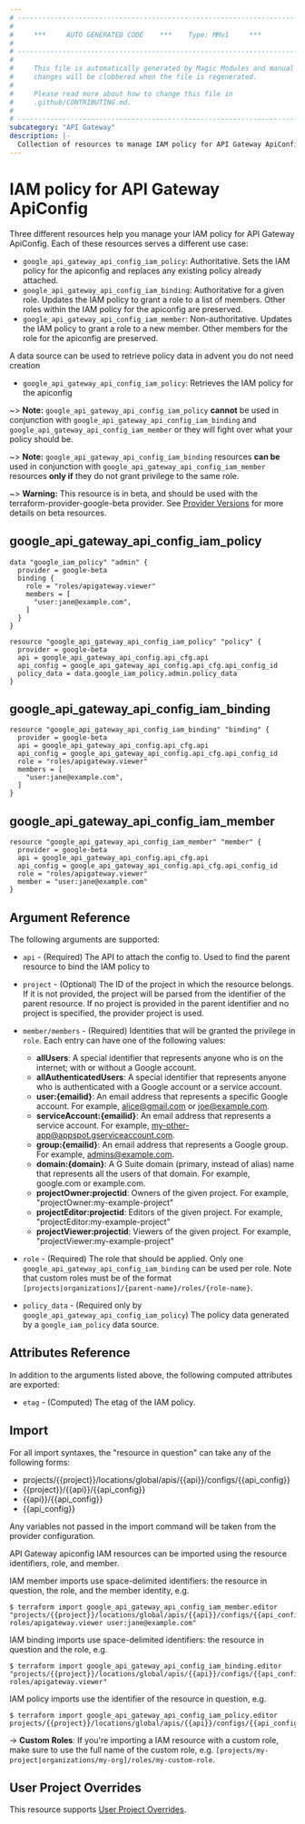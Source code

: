 ```yaml
---
# ----------------------------------------------------------------------------
#
#     ***     AUTO GENERATED CODE    ***    Type: MMv1     ***
#
# ----------------------------------------------------------------------------
#
#     This file is automatically generated by Magic Modules and manual
#     changes will be clobbered when the file is regenerated.
#
#     Please read more about how to change this file in
#     .github/CONTRIBUTING.md.
#
# ----------------------------------------------------------------------------
subcategory: "API Gateway"
description: |-
  Collection of resources to manage IAM policy for API Gateway ApiConfig
---
```


# IAM policy for API Gateway ApiConfig
Three different resources help you manage your IAM policy for API Gateway ApiConfig. Each of these resources serves a different use case:

* `google_api_gateway_api_config_iam_policy`: Authoritative. Sets the IAM policy for the apiconfig and replaces any existing policy already attached.
* `google_api_gateway_api_config_iam_binding`: Authoritative for a given role. Updates the IAM policy to grant a role to a list of members. Other roles within the IAM policy for the apiconfig are preserved.
* `google_api_gateway_api_config_iam_member`: Non-authoritative. Updates the IAM policy to grant a role to a new member. Other members for the role for the apiconfig are preserved.

A data source can be used to retrieve policy data in advent you do not need creation

* `google_api_gateway_api_config_iam_policy`: Retrieves the IAM policy for the apiconfig

~> **Note:** `google_api_gateway_api_config_iam_policy` **cannot** be used in conjunction with `google_api_gateway_api_config_iam_binding` and `google_api_gateway_api_config_iam_member` or they will fight over what your policy should be.

~> **Note:** `google_api_gateway_api_config_iam_binding` resources **can be** used in conjunction with `google_api_gateway_api_config_iam_member` resources **only if** they do not grant privilege to the same role.


~> **Warning:** This resource is in beta, and should be used with the terraform-provider-google-beta provider.
See [Provider Versions](https://terraform.io/docs/providers/google/guides/provider_versions.html) for more details on beta resources.


## google\_api\_gateway\_api\_config\_iam\_policy

```hcl
data "google_iam_policy" "admin" {
  provider = google-beta
  binding {
    role = "roles/apigateway.viewer"
    members = [
      "user:jane@example.com",
    ]
  }
}

resource "google_api_gateway_api_config_iam_policy" "policy" {
  provider = google-beta
  api = google_api_gateway_api_config.api_cfg.api
  api_config = google_api_gateway_api_config.api_cfg.api_config_id
  policy_data = data.google_iam_policy.admin.policy_data
}
```

## google\_api\_gateway\_api\_config\_iam\_binding

```hcl
resource "google_api_gateway_api_config_iam_binding" "binding" {
  provider = google-beta
  api = google_api_gateway_api_config.api_cfg.api
  api_config = google_api_gateway_api_config.api_cfg.api_config_id
  role = "roles/apigateway.viewer"
  members = [
    "user:jane@example.com",
  ]
}
```

## google\_api\_gateway\_api\_config\_iam\_member

```hcl
resource "google_api_gateway_api_config_iam_member" "member" {
  provider = google-beta
  api = google_api_gateway_api_config.api_cfg.api
  api_config = google_api_gateway_api_config.api_cfg.api_config_id
  role = "roles/apigateway.viewer"
  member = "user:jane@example.com"
}
```


## Argument Reference

The following arguments are supported:

* `api` - (Required) The API to attach the config to.
 Used to find the parent resource to bind the IAM policy to

* `project` - (Optional) The ID of the project in which the resource belongs.
    If it is not provided, the project will be parsed from the identifier of the parent resource. If no project is provided in the parent identifier and no project is specified, the provider project is used.

* `member/members` - (Required) Identities that will be granted the privilege in `role`.
  Each entry can have one of the following values:
  * **allUsers**: A special identifier that represents anyone who is on the internet; with or without a Google account.
  * **allAuthenticatedUsers**: A special identifier that represents anyone who is authenticated with a Google account or a service account.
  * **user:{emailid}**: An email address that represents a specific Google account. For example, alice@gmail.com or joe@example.com.
  * **serviceAccount:{emailid}**: An email address that represents a service account. For example, my-other-app@appspot.gserviceaccount.com.
  * **group:{emailid}**: An email address that represents a Google group. For example, admins@example.com.
  * **domain:{domain}**: A G Suite domain (primary, instead of alias) name that represents all the users of that domain. For example, google.com or example.com.
  * **projectOwner:projectid**: Owners of the given project. For example, "projectOwner:my-example-project"
  * **projectEditor:projectid**: Editors of the given project. For example, "projectEditor:my-example-project"
  * **projectViewer:projectid**: Viewers of the given project. For example, "projectViewer:my-example-project"

* `role` - (Required) The role that should be applied. Only one
    `google_api_gateway_api_config_iam_binding` can be used per role. Note that custom roles must be of the format
    `[projects|organizations]/{parent-name}/roles/{role-name}`.

* `policy_data` - (Required only by `google_api_gateway_api_config_iam_policy`) The policy data generated by
  a `google_iam_policy` data source.

## Attributes Reference

In addition to the arguments listed above, the following computed attributes are
exported:

* `etag` - (Computed) The etag of the IAM policy.

## Import

For all import syntaxes, the "resource in question" can take any of the following forms:

* projects/{{project}}/locations/global/apis/{{api}}/configs/{{api_config}}
* {{project}}/{{api}}/{{api_config}}
* {{api}}/{{api_config}}
* {{api_config}}

Any variables not passed in the import command will be taken from the provider configuration.

API Gateway apiconfig IAM resources can be imported using the resource identifiers, role, and member.

IAM member imports use space-delimited identifiers: the resource in question, the role, and the member identity, e.g.
```
$ terraform import google_api_gateway_api_config_iam_member.editor "projects/{{project}}/locations/global/apis/{{api}}/configs/{{api_config}} roles/apigateway.viewer user:jane@example.com"
```

IAM binding imports use space-delimited identifiers: the resource in question and the role, e.g.
```
$ terraform import google_api_gateway_api_config_iam_binding.editor "projects/{{project}}/locations/global/apis/{{api}}/configs/{{api_config}} roles/apigateway.viewer"
```

IAM policy imports use the identifier of the resource in question, e.g.
```
$ terraform import google_api_gateway_api_config_iam_policy.editor projects/{{project}}/locations/global/apis/{{api}}/configs/{{api_config}}
```

-> **Custom Roles**: If you're importing a IAM resource with a custom role, make sure to use the
 full name of the custom role, e.g. `[projects/my-project|organizations/my-org]/roles/my-custom-role`.

## User Project Overrides

This resource supports [User Project Overrides](https://registry.terraform.io/providers/hashicorp/google/latest/docs/guides/provider_reference#user_project_override).
